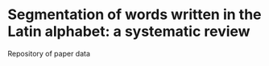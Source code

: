 
# Segmentation of words written in the Latin alphabet: a systematic review

Repository of paper data
